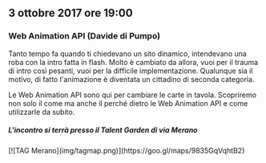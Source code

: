 ## 3 ottobre 2017 ore 19:00
### Web Animation API (Davide di Pumpo)

Tanto tempo fa quando ti chiedevano un sito dinamico, intendevano una roba con la intro fatta in flash. Molto è cambiato da allora, vuoi per il trauma di intro così pesanti, vuoi per la difficile implementazione. Qualunque sia il motivo, di fatto l'animazione è diventata un cittadino di seconda categoria. 

Le Web Animation API sono qui per cambiare le carte in tavola. Scopriremo non solo il come ma anche il perché dietro le Web Animation API e come utilizzarle da subito.

##### L'incontro si terrà presso il Talent Garden di via Merano 

<div class="frame">
  [![TAG Merano](img/tagmap.png)](https://goo.gl/maps/9835GqVqhtB2)
</div>
